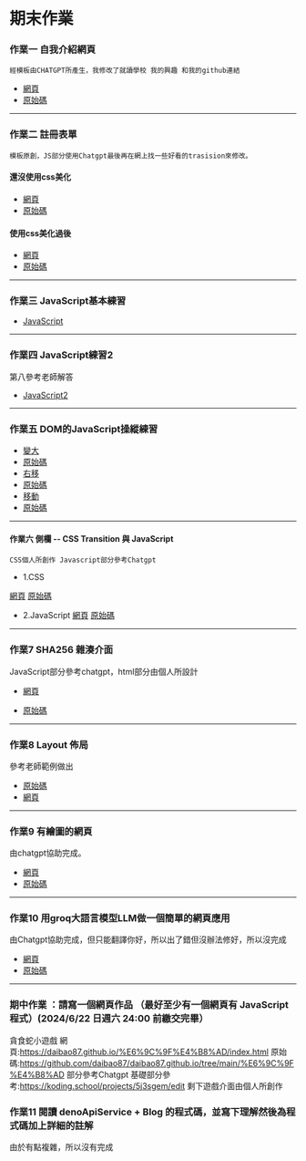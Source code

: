 # 期末作業
### 作業一 自我介紹網頁
    經模板由CHATGPT所產生，我修改了就讀學校 我的興趣 和我的github連結
   * [網頁](https://daibao87.github.io/%E8%87%AA%E6%88%91%E4%BB%8B%E7%B4%B9%E7%B6%B2%E9%A0%81.html)
   * [原始碼](https://github.com/daibao87/daibao87.github.io/blob/main/%E8%87%AA%E6%88%91%E4%BB%8B%E7%B4%B9%E7%B6%B2%E9%A0%81.html)
---
### 作業二 註冊表單
    模板原創，JS部分使用Chatgpt最後再在網上找一些好看的trasision來修改。
#### 還沒使用css美化
  * [網頁](https://daibao87.github.io/%E8%A8%BB%E5%86%8A%E8%A1%A8%E5%96%AE.html)
  * [原始碼](https://github.com/daibao87/daibao87.github.io/blob/5e41150d6ab9ad1c3782dbad748fbd02f28a08c0/%E8%A8%BB%E5%86%8A%E8%A1%A8%E5%96%AE.html)
#### 使用css美化過後
  * [網頁](https://daibao87.github.io/%E8%A8%BB%E5%86%8A%E8%A1%A8%E5%96%AEcss.html)
  * [原始碼](https://github.com/daibao87/daibao87.github.io/blob/5e41150d6ab9ad1c3782dbad748fbd02f28a08c0/%E8%A8%BB%E5%86%8A%E8%A1%A8%E5%96%AEcss.html)
---
### 作業三 JavaScript基本練習
  * [JavaScript](https://github.com/daibao87/daibao87.github.io/tree/7e501dd2c784fd7f922c5d4c2d3851a6fe4e32e6/hw3)
---
### 作業四 JavaScript練習2
   第八參考老師解答
  * [JavaScript2](https://github.com/daibao87/daibao87.github.io/tree/main/hw4)
---
### 作業五 DOM的JavaScript操縱練習
    
  * [變大](https://daibao87.github.io/big.html)
  * [原始碼](https://github.com/daibao87/daibao87.github.io/blob/main/big.html)
  * [右移](https://daibao87.github.io/right.html)
  * [原始碼](https://github.com/daibao87/daibao87.github.io/blob/main/right.html)
  * [移動](https://daibao87.github.io/move.html)
  * [原始碼](https://github.com/daibao87/daibao87.github.io/blob/main/move.html)
---
#### 作業六 側欄 -- CSS Transition 與 JavaScript
    CSS個人所創作 Javascript部分參考Chatgpt
* 1.CSS 

[網頁](https://daibao87.github.io/hw6.1/index.html)
[原始碼](https://github.com/daibao87/daibao87.github.io/blob/main/hw6.1/index.html)

* 2.JavaScript
[網頁](https://daibao87.github.io/hw6.2/index.html)
[原始碼](https://github.com/daibao87/daibao87.github.io/tree/main/hw6.2)
---
### 作業7 SHA256 雜湊介面
JavaScript部分參考chatgpt，html部分由個人所設計
* [網頁](https://daibao87.github.io/hw7/index.html)

* [原始碼](https://github.com/daibao87/daibao87.github.io/tree/main/hw7)
---
### 作業8 Layout 佈局
參考老師範例做出
*  [原始碼](https://daibao87.github.io/hw8/layout.html)
*  [網頁](https://github.com/daibao87/daibao87.github.io/blob/main/hw8/layout.html)
---

### 作業9 有繪圖的網頁
由chatgpt協助完成。
* [網頁](https://daibao87.github.io/hw9/index.html)
* [原始碼](https://github.com/daibao87/daibao87.github.io/tree/main/hw9)

---
### 作業10 用groq大語言模型LLM做一個簡單的網頁應用
由Chatgpt協助完成，但只能翻譯你好，所以出了錯但沒辦法修好，所以沒完成
* [網頁](https://daibao87.github.io/hw10/index.html)
* [原始碼](https://github.com/daibao87/daibao87.github.io/tree/main/hw10)

---
### 期中作業 ：請寫一個網頁作品 （最好至少有一個網頁有 JavaScript 程式）(2024/6/22 日週六 24:00 前繳交完畢）
貪食蛇小遊戲
網頁:https://daibao87.github.io/%E6%9C%9F%E4%B8%AD/index.html
原始碼:https://github.com/daibao87/daibao87.github.io/tree/main/%E6%9C%9F%E4%B8%AD
部分參考Chatgpt 基礎部分參考:https://koding.school/projects/5j3sgem/edit
剩下遊戲介面由個人所創作
### 作業11 閱讀 denoApiService + Blog 的程式碼，並寫下理解然後為程式碼加上詳細的註解
由於有點複雜，所以沒有完成
